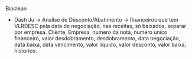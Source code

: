Bioclean
- Dash Ju → Analise de Desconto/Abatimento → financeiros que tem VLRDESC pela data de negociação, nas receitas, só baixados, separar por empresa. Cliente, Empresa, numero da nota, numero unico financeiro, valor desdobramento, desdobramento, data negociação, data baixa, data vencimento, valor liquido, valor desconto, valor baixa, historico.